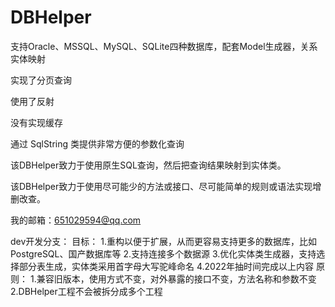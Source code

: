 # DBHelper
支持Oracle、MSSQL、MySQL、SQLite四种数据库，配套Model生成器，关系实体映射

实现了分页查询

使用了反射

没有实现缓存

通过 SqlString 类提供非常方便的参数化查询

该DBHelper致力于使用原生SQL查询，然后把查询结果映射到实体类。

该DBHelper致力于使用尽可能少的方法或接口、尽可能简单的规则或语法实现增删改查。

我的邮箱：651029594@qq.com

dev开发分支：
目标：
1.重构以便于扩展，从而更容易支持更多的数据库，比如PostgreSQL、国产数据库等
2.支持连接多个数据源
3.优化实体类生成器，支持选择部分表生成，实体类采用首字母大写驼峰命名
4.2022年抽时间完成以上内容
原则：
1.兼容旧版本，使用方式不变，对外暴露的接口不变，方法名称和参数不变
2.DBHelper工程不会被拆分成多个工程
